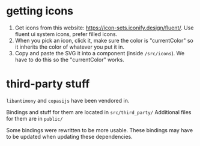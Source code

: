 # getting icons

1.  Get icons from this website: https://icon-sets.iconify.design/fluent/.
    Use fluent ui system icons, prefer filled icons.
2.  When you pick an icon, click it, make sure the color is "currentColor" so it inherits the color of whatever you put it in.
3.  Copy and paste the SVG it into a component (inside `/src/icons`). We have to do this so the "currentColor" works.

# third-party stuff

`libantimony` and `copasijs` have been vendored in.

Bindings and stuff for them are located in `src/third_party/`
Additional files for them are in `public/`

Some bindings were rewritten to be more usable. These bindings may have to be updated when updating these dependencies.
